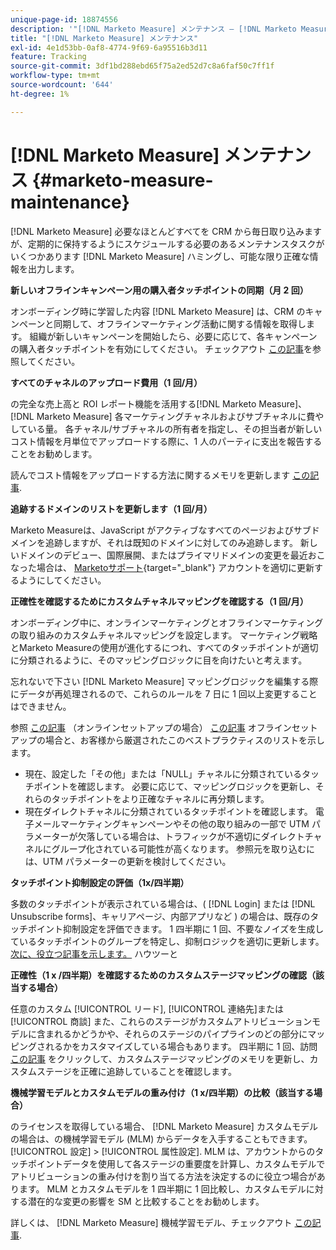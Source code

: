 ```yaml
---
unique-page-id: 18874556
description: '"[!DNL Marketo Measure] メンテナンス — [!DNL Marketo Measure]  — 製品ドキュメント»'
title: "[!DNL Marketo Measure] メンテナンス"
exl-id: 4e1d53bb-0af8-4774-9f69-6a95516b3d11
feature: Tracking
source-git-commit: 3df1bd288ebd65f75a2ed52d7c8a6faf50c7ff1f
workflow-type: tm+mt
source-wordcount: '644'
ht-degree: 1%

---
```


# [!DNL Marketo Measure] メンテナンス {#marketo-measure-maintenance}

[!DNL Marketo Measure] 必要なほとんどすべてを CRM から毎日取り込みますが、定期的に保持するようにスケジュールする必要のあるメンテナンスタスクがいくつかあります [!DNL Marketo Measure] ハミングし、可能な限り正確な情報を出力します。

**新しいオフラインキャンペーン用の購入者タッチポイントの同期（月 2 回）**

オンボーディング時に学習した内容 [!DNL Marketo Measure] は、CRM のキャンペーンと同期して、オフラインマーケティング活動に関する情報を取得します。 組織が新しいキャンペーンを開始したら、必要に応じて、各キャンペーンの購入者タッチポイントを有効にしてください。 チェックアウト [この記事](/help/channel-tracking-and-setup/offline-channels/deprecated-processes/syncing-offline-campaigns.md)を参照してください。

**すべてのチャネルのアップロード費用（1 回/月）**

の完全な売上高と ROI レポート機能を活用する[!DNL Marketo Measure]、 [!DNL Marketo Measure] 各マーケティングチャネルおよびサブチャネルに費やしている量。 各チャネル/サブチャネルの所有者を指定し、その担当者が新しいコスト情報を月単位でアップロードする際に、1 人のパーティに支出を報告することをお勧めします。

読んでコスト情報をアップロードする方法に関するメモリを更新します [この記事](/help/marketing-spend/spend-management/marketing-channel-costs.md).

**追跡するドメインのリストを更新します（1 回/月）**

Marketo Measureは、JavaScript がアクティブなすべてのページおよびサブドメインを追跡しますが、それは既知のドメインに対してのみ追跡します。 新しいドメインのデビュー、国際展開、またはプライマリドメインの変更を最近おこなった場合は、 [Marketoサポート](https://nation.marketo.com/t5/support/ct-p/Support){target="_blank"} アカウントを適切に更新するようにしてください。

**正確性を確認するためにカスタムチャネルマッピングを確認する（1 回/月）**

オンボーディング中に、オンラインマーケティングとオフラインマーケティングの取り組みのカスタムチャネルマッピングを設定します。 マーケティング戦略とMarketo Measureの使用が進化するにつれ、すべてのタッチポイントが適切に分類されるように、そのマッピングロジックに目を向けたいと考えます。

忘れないで下さい [!DNL Marketo Measure] マッピングロジックを編集する際にデータが再処理されるので、これらのルールを 7 日に 1 回以上変更することはできません。

参照 [この記事](/help/channel-tracking-and-setup/online-channels/online-custom-channel-setup.md) （オンラインセットアップの場合） [この記事](/help/channel-tracking-and-setup/offline-channels/offline-custom-channel-setup.md) オフラインセットアップの場合と、お客様から厳選されたこのベストプラクティスのリストを示します。

* 現在、設定した「その他」または「NULL」チャネルに分類されているタッチポイントを確認します。 必要に応じて、マッピングロジックを更新し、それらのタッチポイントをより正確なチャネルに再分類します。
* 現在ダイレクトチャネルに分類されているタッチポイントを確認します。 電子メールマーケティングキャンペーンやその他の取り組みの一部で UTM パラメーターが欠落している場合は、トラフィックが不適切にダイレクトチャネルにグループ化されている可能性が高くなります。 参照元を取り込むには、UTM パラメーターの更新を検討してください。

**タッチポイント抑制設定の評価（1x/四半期）**

多数のタッチポイントが表示されている場合は、( [!DNL Login] または [!DNL Unsubscribe forms]、キャリアページ、内部アプリなど ) の場合は、既存のタッチポイント抑制設定を評価できます。 1 四半期に 1 回、不要なノイズを生成しているタッチポイントのグループを特定し、抑制ロジックを適切に更新します。 [次に、役立つ記事を示します。](/help/advanced-marketo-measure-features/touchpoint-settings/touchpoint-removal-and-touchpoint-suppression.md)  ハウツーと

**正確性（1 x /四半期）を確認するためのカスタムステージマッピングの確認（該当する場合）**

任意のカスタム [!UICONTROL リード], [!UICONTROL 連絡先]または [!UICONTROL 商談] また、これらのステージがカスタムアトリビューションモデルに含まれるかどうかや、それらのステージのパイプラインのどの部分にマッピングされるかをカスタマイズしている場合もあります。 四半期に 1 回、訪問 [この記事](/help/advanced-marketo-measure-features/custom-attribution-models/custom-attribution-model-and-setup.md) をクリックして、カスタムステージマッピングのメモリを更新し、カスタムステージを正確に追跡していることを確認します。

**機械学習モデルとカスタムモデルの重み付け（1 x/四半期）の比較（該当する場合）**

のライセンスを取得している場合、 [!DNL Marketo Measure] カスタムモデルの場合は、の機械学習モデル (MLM) からデータを入手することもできます。 [!UICONTROL 設定] > [!UICONTROL 属性設定]. MLM は、アカウントからのタッチポイントデータを使用して各ステージの重要度を計算し、カスタムモデルでアトリビューションの重み付けを割り当てる方法を決定するのに役立つ場合があります。 MLM とカスタムモデルを 1 四半期に 1 回比較し、カスタムモデルに対する潜在的な変更の影響を SM と比較することをお勧めします。

詳しくは、 [!DNL Marketo Measure] 機械学習モデル、チェックアウト [この記事](/help/advanced-marketo-measure-features/custom-attribution-models/machine-learning-model-faq.md).

